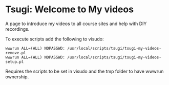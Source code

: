 # Tsugi: Welcome to My videos

A page to introduce my videos to all course sites and help with DIY recordings.

To execute scripts add the following to visudo:
```
wwwrun ALL=(ALL) NOPASSWD: /usr/local/scripts/tsugi/tsugi-my-videos-remove.pl
wwwrun ALL=(ALL) NOPASSWD: /usr/local/scripts/tsugi/tsugi-my-videos-setup.pl
```

Requires the scripts to be set in visudo and the tmp folder to have wwwrun ownership.

